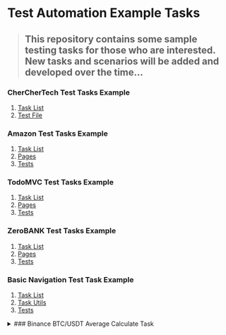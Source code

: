# Test Automation Example Tasks
> ## This repository contains some sample testing tasks for those who are interested. New tasks and scenarios will be added and developed over the time...

### CherCherTech Test Tasks Example
1. [Task List](https://github.com/esalkan/TestAutomationTasks/blob/master/src/test/java/com/cherchertech/Task)<br>
2. [Test File](https://github.com/esalkan/TestAutomationTasks/blob/master/src/test/java/com/cherchertech/CherCherTest.java)<br>

### Amazon Test Tasks Example
1. [Task List](https://github.com/esalkan/TestAutomationTasks/blob/master/src/test/java/com/amazon/Tasks)<br>
2. [Pages](https://github.com/esalkan/TestAutomationTasks/tree/master/src/test/java/com/amazon/pages)<br>
3. [Tests](https://github.com/esalkan/TestAutomationTasks/tree/master/src/test/java/com/amazon/tests)<br>

### TodoMVC Test Tasks Example
1. [Task List](https://github.com/esalkan/TestAutomationTasks/blob/master/src/test/java/com/todomvc/Taks)<br>
2. [Pages](https://github.com/esalkan/TestAutomationTasks/tree/master/src/test/java/com/todomvc/pages)<br>
3. [Tests](https://github.com/esalkan/TestAutomationTasks/tree/master/src/test/java/com/todomvc/tests)<br>

### ZeroBANK Test Tasks Example
1. [Task List](https://github.com/esalkan/TestAutomationTasks/blob/master/src/test/java/com/zerobank/Tasks)<br>
2. [Pages](https://github.com/esalkan/TestAutomationTasks/tree/master/src/test/java/com/zerobank/pages)<br>
3. [Tests](https://github.com/esalkan/TestAutomationTasks/tree/master/src/test/java/com/zerobank/tests)<br>

### Basic Navigation Test Task Example
1. [Task List]()<br>
2. [Task Utils](https://github.com/esalkan/TestAutomationTasks/tree/master/src/test/java/com/basicNavTest/utilities)<br>
3. [Tests](https://github.com/esalkan/TestAutomationTasks/blob/master/src/test/java/com/basicNavTest/NavTest.java)<br>





<details>
  <summary>### Binance BTC/USDT Average Calculate Task</summary>
  <ol>
    <li>
      1.[Task List](https://github.com/esalkan/TestAutomationTasks/blob/master/src/test/java/com/binance/Task)<br>
    </li>
    <li>
      2.[Tests](https://github.com/esalkan/TestAutomationTasks/blob/master/src/test/java/com/binance/BtcUsdt.java)
    </li>
  </ol>
</details>
